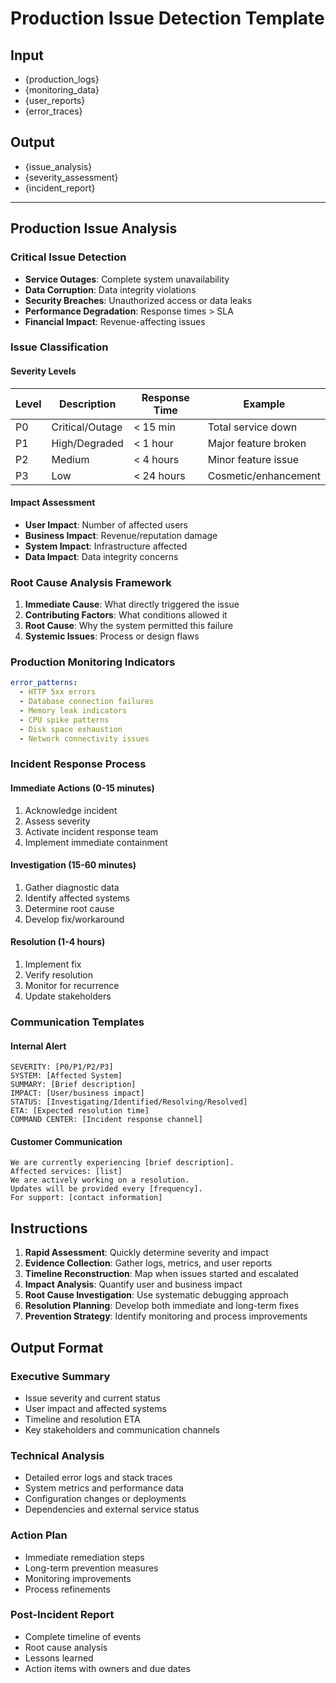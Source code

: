 # Production Issue Detection Template

## Input
- {production_logs}
- {monitoring_data}
- {user_reports}
- {error_traces}

## Output
- {issue_analysis}
- {severity_assessment}
- {incident_report}

---

## Production Issue Analysis

### Critical Issue Detection
- **Service Outages**: Complete system unavailability
- **Data Corruption**: Data integrity violations
- **Security Breaches**: Unauthorized access or data leaks
- **Performance Degradation**: Response times > SLA
- **Financial Impact**: Revenue-affecting issues

### Issue Classification

#### Severity Levels
| Level | Description | Response Time | Example |
|-------|-------------|---------------|----------|
| P0 | Critical/Outage | < 15 min | Total service down |
| P1 | High/Degraded | < 1 hour | Major feature broken |
| P2 | Medium | < 4 hours | Minor feature issue |
| P3 | Low | < 24 hours | Cosmetic/enhancement |

#### Impact Assessment
- **User Impact**: Number of affected users
- **Business Impact**: Revenue/reputation damage
- **System Impact**: Infrastructure affected
- **Data Impact**: Data integrity concerns

### Root Cause Analysis Framework

1. **Immediate Cause**: What directly triggered the issue
2. **Contributing Factors**: What conditions allowed it
3. **Root Cause**: Why the system permitted this failure
4. **Systemic Issues**: Process or design flaws

### Production Monitoring Indicators
```yaml
error_patterns:
  - HTTP 5xx errors
  - Database connection failures
  - Memory leak indicators
  - CPU spike patterns
  - Disk space exhaustion
  - Network connectivity issues
```

### Incident Response Process

#### Immediate Actions (0-15 minutes)
1. Acknowledge incident
2. Assess severity
3. Activate incident response team
4. Implement immediate containment

#### Investigation (15-60 minutes)
1. Gather diagnostic data
2. Identify affected systems
3. Determine root cause
4. Develop fix/workaround

#### Resolution (1-4 hours)
1. Implement fix
2. Verify resolution
3. Monitor for recurrence
4. Update stakeholders

### Communication Templates

#### Internal Alert
```
SEVERITY: [P0/P1/P2/P3]
SYSTEM: [Affected System]
SUMMARY: [Brief description]
IMPACT: [User/business impact]
STATUS: [Investigating/Identified/Resolving/Resolved]
ETA: [Expected resolution time]
COMMAND CENTER: [Incident response channel]
```

#### Customer Communication
```
We are currently experiencing [brief description].
Affected services: [list]
We are actively working on a resolution.
Updates will be provided every [frequency].
For support: [contact information]
```

## Instructions

1. **Rapid Assessment**: Quickly determine severity and impact
2. **Evidence Collection**: Gather logs, metrics, and user reports
3. **Timeline Reconstruction**: Map when issues started and escalated
4. **Impact Analysis**: Quantify user and business impact
5. **Root Cause Investigation**: Use systematic debugging approach
6. **Resolution Planning**: Develop both immediate and long-term fixes
7. **Prevention Strategy**: Identify monitoring and process improvements

## Output Format

### Executive Summary
- Issue severity and current status
- User impact and affected systems
- Timeline and resolution ETA
- Key stakeholders and communication channels

### Technical Analysis
- Detailed error logs and stack traces
- System metrics and performance data
- Configuration changes or deployments
- Dependencies and external service status

### Action Plan
- Immediate remediation steps
- Long-term prevention measures
- Monitoring improvements
- Process refinements

### Post-Incident Report
- Complete timeline of events
- Root cause analysis
- Lessons learned
- Action items with owners and due dates
